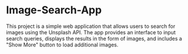 # Image-Search-App
This project is a simple web application that allows users to search for images using the Unsplash API. The app provides an interface to input search queries, displays the results in the form of images, and includes a "Show More" button to load additional images.
